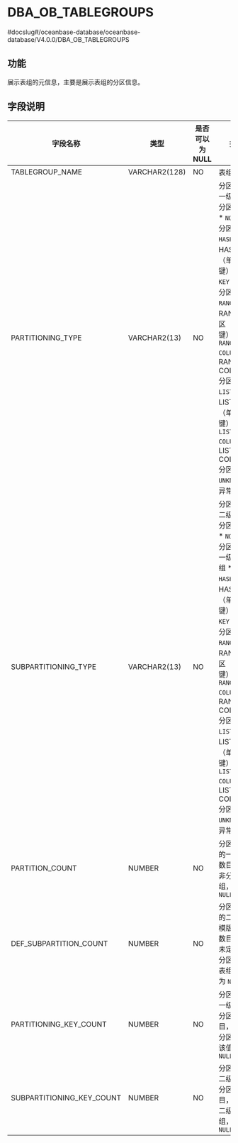 DBA_OB_TABLEGROUPS 
=======================================
#docslug#/oceanbase-database/oceanbase-database/V4.0.0/DBA_OB_TABLEGROUPS


功能 
-------------------

展示表组的元信息，主要是展示表组的分区信息。

字段说明 
----------------------



|           字段名称            |      类型       | 是否可以为 NULL |                                                                                                                                                                                                                                                                     描述                                                                                                                                                                                                                                                                     |
|---------------------------|---------------|------------|--------------------------------------------------------------------------------------------------------------------------------------------------------------------------------------------------------------------------------------------------------------------------------------------------------------------------------------------------------------------------------------------------------------------------------------------------------------------------------------------------------------------------------------------|
| TABLEGROUP_NAME           | VARCHAR2(128) | NO         | 表组名                                                                                                                                                                                                                                                                                                                                                                                                                                                                                                                                        |
| PARTITIONING_TYPE         | VARCHAR2(13)  | NO         | 分区的表组一级分区的分区类型： * `NONE`：非分区表组   * `HASH`：HASH 分区（单分区键）   * `KEY`：KEY 分区   * `RANGE`：RANGE 分区（单分区键）   * `RANGE COLUMNS`：RANGE COLUMNS 分区   * `LIST`：LIST 分区（单分区键）   * `LIST COLUMNS`：LIST COLUMNS 分区   * `UNKNOWN`：异常类型           |
| SUBPARTITIONING_TYPE      | VARCHAR2(13)  | NO         | 分区的表组二级分区的分区类型： * `NONE`：非分区表组、一级分区表组   * `HASH`：HASH 分区（单分区键）   * `KEY`：KEY 分区   * `RANGE`：RANGE 分区（单分区键）   * `RANGE COLUMNS`：RANGE COLUMNS 分区   * `LIST`：LIST 分区（单分区键）   * `LIST COLUMNS`：LIST COLUMNS 分区   * `UNKNOWN`：异常类型    |
| PARTITION_COUNT           | NUMBER        | NO         | 分区的表组的一级分区数目，对于非分区表组，该值为 `NULL`                                                                                                                                                                                                                                                                                                                                                                                                                                                                                                            |
| DEF_SUBPARTITION_COUNT    | NUMBER        | NO         | 分区的表组的二级分区模版的分区数目，对于未定义二级分区模版的表组，该值为 `NULL`                                                                                                                                                                                                                                                                                                                                                                                                                                                                                                |
| PARTITIONING_KEY_COUNT    | NUMBER        | NO         | 分区的表组一级分区的分区键数目，对于非分区表组，该值为 `NULL`                                                                                                                                                                                                                                                                                                                                                                                                                                                                                                         |
| SUBPARTITIONING_KEY_COUNT | NUMBER        | NO         | 分区的表组二级分区的分区键数目，对于非二级分区表组，该值为 `NULL`                                                                                                                                                                                                                                                                                                                                                                                                                                                                                                       |


